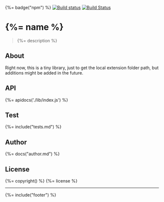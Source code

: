 {%= badge("npm") %}
[![Build status](https://ci.appveyor.com/api/projects/status/t2ol7g1g8c82ekkn/branch/master?svg=true)](https://ci.appveyor.com/project/stefanwalther/sense-loc/branch/master)
[![Build Status](https://img.shields.io/travis/stefanwalther/sense-loc.svg?style=flat)](https://travis-ci.org/stefanwalther/sense-loc)

# {%= name %}

> {%= description %}

## About

Right now, this is a tiny library, just to get the local extension folder path, but additions might be added in the future.

## API

{%= apidocs('./lib/index.js') %}

## Test
{%= include("tests.md") %}

## Author

{%= docs("author.md") %}

## License

{%= copyright() %}
{%= license %}

***

{%= include("footer") %}
